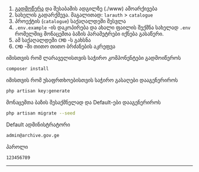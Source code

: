 <!-- https://stackoverflow.blog/2021/07/05/best-practices-for-writing-code-comments/ -->

1. [გადმოწერა](https://github.com/DavidTbilisi/larauth/archive/refs/heads/master.zip) და შესაბამის ადგილზე (./www) ამოარქივება
2. სახელის გადარქმევა. მაგალითად: `larauth` > `catalogue`
3. პროექტის (`catalogue`) საქაღალდეში შესვლა
4. `.env.example` -ის დაკოპირება და ახალი ფაილის შექმნა სახელად `.env` რომელშიც მონაცემთა ბაზის პარამეტრები იქნება გასაწერი.
5. ამ საქაღალდეში `CMD` -ს გახსნა
6. `CMD` -ში თითო თითო ბრძანების აკრეფვა



იმისთვის რომ ლარაველისთვის საჭირო კომპონენტები გადმოიწეროს 
```bash
composer install
```

იმისთვის რომ უსაფრთხოებისთვის საჭირო გასაღები დააგენერიროს
```bash
php artisan key:generate
```

მონაცემთა ბაზის შესაქმნელად და Default-ები დააგენერიროს
```bash
php artisan migrate --seed
```

Default ადმინისტრატორი
```bash
admin@archive.gov.ge
```
პაროლი
```bash
123456789
```
---
